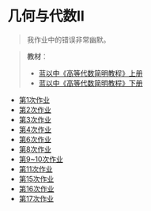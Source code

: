 # 几何与代数II

> 我作业中的错误非常幽默。

> **教材**：
> - <a href="蓝以中 - 2007 - 高等代数简明教程.pdf" download="蓝以中 - 2007 - 高等代数简明教程.pdf">蓝以中《高等代数简明教程》上册</a>
> - <a href="蓝以中 - 高等代数简明教程（第二版）下册.pdf" download="蓝以中 - 高等代数简明教程（第二版）下册.pdf">蓝以中《高等代数简明教程》下册</a>


- <a href="docs\public\作业\几代week1.pdf" download="docs\public\作业\几代week1.pdf">第1次作业</a>
- <a href="docs\public\作业\几代week2.pdf" download="docs\public\作业\几代week2.pdf">第2次作业</a>
- <a href="docs\public\作业\几代week3.pdf" download="docs\public\作业\几代week3.pdf">第3次作业</a>
- <a href="docs\public\作业\几代week4.pdf" download="docs\public\作业\几代week4.pdf">第4次作业</a>
- <a href="docs\public\作业\几代week6.pdf" download="docs\public\作业\几代week6.pdf">第6次作业</a>
- <a href="docs\public\作业\几代week8.pdf" download="docs\public\作业\几代week8.pdf">第8次作业</a>
- <a href="docs\public\作业\几代week9~10.pdf" download="docs\public\作业\几代week9~10.pdf">第9~10次作业</a>
- <a href="docs\public\作业\几代week11.pdf" download="docs\public\作业\几代week11.pdf">第11次作业</a>
- <a href="docs\public\作业\几代week15.pdf" download="docs\public\作业\几代week15.pdf">第15次作业</a>
- <a href="docs\public\作业\几代week16.pdf" download="docs\public\作业\几代week16.pdf">第16次作业</a>
- <a href="docs\public\作业\几代week17.pdf" download="docs\public\作业\几代week17.pdf">第17次作业</a>
